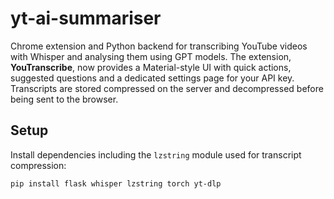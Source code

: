 # yt-ai-summariser

Chrome extension and Python backend for transcribing YouTube videos with Whisper and analysing them using GPT models. The extension, **YouTranscribe**, now provides a Material-style UI with quick actions, suggested questions and a dedicated settings page for your API key. Transcripts are stored compressed on the server and decompressed before being sent to the browser.

## Setup

Install dependencies including the `lzstring` module used for transcript compression:

```bash
pip install flask whisper lzstring torch yt-dlp
```

